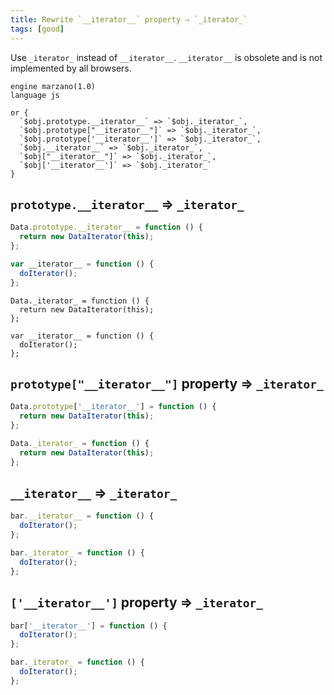 ```yaml
---
title: Rewrite `__iterator__` property ⇒ `_iterator_`
tags: [good]
---
```


Use `_iterator_` instead of `__iterator__`. `__iterator__` is obsolete and is not implemented by all browsers.


```grit
engine marzano(1.0)
language js

or {
  `$obj.prototype.__iterator__` => `$obj._iterator_`,
  `$obj.prototype["__iterator__"]` => `$obj._iterator_`,
  `$obj.prototype['__iterator__']` => `$obj._iterator_`,
  `$obj.__iterator__` => `$obj._iterator_`,
  `$obj["__iterator__"]` => `$obj._iterator_`,
  `$obj['__iterator__']` => `$obj._iterator_`
}
```

## `prototype.__iterator__` => `_iterator_`

```javascript
Data.prototype.__iterator__ = function () {
  return new DataIterator(this);
};

var __iterator__ = function () {
  doIterator();
};
```

```
Data._iterator_ = function () {
  return new DataIterator(this);
};

var __iterator__ = function () {
  doIterator();
};
```

## `prototype["__iterator__"]` property => `_iterator_`

```javascript
Data.prototype['__iterator__'] = function () {
  return new DataIterator(this);
};
```

```typescript
Data._iterator_ = function () {
  return new DataIterator(this);
};
```

## `__iterator__` => `_iterator_`

```javascript
bar.__iterator__ = function () {
  doIterator();
};
```

```typescript
bar._iterator_ = function () {
  doIterator();
};
```

## `['__iterator__']` property => `_iterator_`

```javascript
bar['__iterator__'] = function () {
  doIterator();
};
```

```typescript
bar._iterator_ = function () {
  doIterator();
};
```
